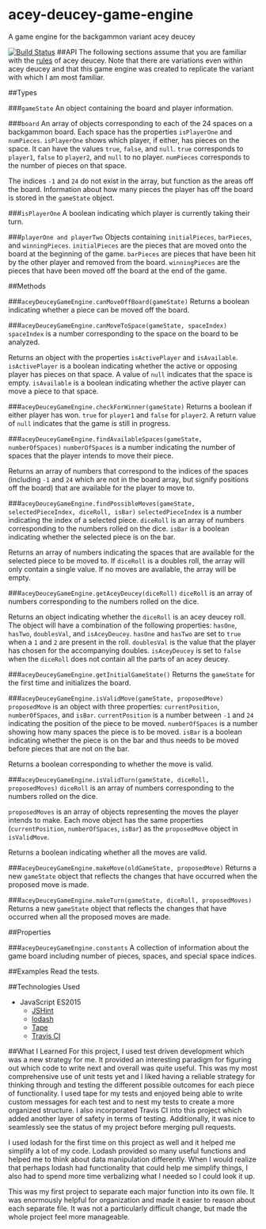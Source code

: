 # acey-deucey-game-engine
A game engine for the backgammon variant acey deucey
<!--add back ticks to true and false and headers and numbers-->

[![Build Status](https://travis-ci.org/KatherineThompson/acey-deucey-game-engine.svg?branch=master)](https://travis-ci.org/KatherineThompson/acey-deucey-game-engine)
##API
The following sections assume that you are familiar with the
[rules](http://www.bkgm.com/variants/AceyDeucey-American.html) of acey deucey. Note that there are variations
even within acey deucey and that this game engine was created to replicate the variant with which I am most familiar.

##Types

###`gameState`
An object containing the board and player information.

###`board`
An array of objects corresponding to each of the 24 spaces on a backgammon board.
Each space has the properties `isPlayerOne` and `numPieces`. `isPlayerOne`
shows which player, if either, has pieces on the space. It can have
the values `true`, `false`, and `null`. `true` corresponds to `player1`,
`false` to `player2`, and `null` to no player. `numPieces` corresponds to the
number of pieces on that space.

The indices `-1` and `24` do not exist in the array, but function as the areas
off the board. Information about how many pieces the player has off the board
is stored in the `gameState` object.

###`isPlayerOne`
A boolean indicating which player is currently taking their turn.

###`playerOne and playerTwo`
Objects containing `initialPieces`, `barPieces`, and `winningPieces`. `initialPieces`
are the pieces that are moved onto the board at the beginning of the game.
`barPieces` are pieces that have been hit by the other player and removed from the
board. `winningPieces` are the pieces that have been moved off the board at the end
of the game.

##Methods

###`aceyDeuceyGameEngine.canMoveOffBoard(gameState)`
Returns a boolean indicating whether a piece can be moved off the board.

###`aceyDeuceyGameEngine.canMoveToSpace(gameState, spaceIndex)`
`spaceIndex` is a number corresponding to the space on the board to be analyzed.

Returns an object with the properties `isActivePlayer` and `isAvailable`.
`isActivePlayer` is a boolean indicating whether the active or opposing player
has pieces on that space. A value of `null` indicates that the space is empty.
`isAvailable` is a boolean indicating whether the active player can move
a piece to that space.

###`aceyDeuceyGameEngine.checkForWinner(gameState)`
Returns a boolean if either player has won. `true` for `player1` and `false` for
`player2`. A return value of `null` indicates that the game is still in progress.

###`aceyDeuceyGameEngine.findAvailableSpaces(gameState, numberOfSpaces)`
`numberOfSpaces` is a number indicating the number of spaces that the player intends
to move their piece.

Returns an array of numbers that correspond to the indices of the spaces
(including `-1` and `24` which are not in the board array, but signify positions off the board)
that are available for the player to move to.

###`aceyDeuceyGameEngine.findPossibleMoves(gameState, selectedPieceIndex, diceRoll, isBar)`
`selectedPieceIndex` is a number indicating the index of a selected piece.
`diceRoll` is an array of numbers corresponding to the numbers rolled on the dice.
`isBar` is a boolean indicating whether the selected piece is on the bar.

Returns an array of numbers indicating the spaces that are available for the selected piece to be moved to.
If `diceRoll` is a doubles roll, the array will only contain a single value.
If no moves are available, the array will be empty.

###`aceyDeuceyGameEngine.getAceyDeucey(diceRoll)`
`diceRoll` is an array of numbers corresponding to the numbers rolled on the dice.

Returns an object indicating whether the `diceRoll` is an acey deucey roll. The object
will have a combination of the following properties: `hasOne`, `hasTwo`, `doublesVal`,
and `isAceyDeucey`. `hasOne` and `hasTwo` are set to `true` when a `1` and `2` are present in
the roll. `doublesVal` is the value that the player has chosen for the accompanying doubles.
`isAceyDeucey` is set to `false` when the `diceRoll` does not contain all the parts of an acey deucey.

###`aceyDeuceyGameEngine.getInitialGameState()`
Returns the `gameState` for the first time and initializes the board.

###`aceyDeuceyGameEngine.isValidMove(gameState, proposedMove)`
`proposedMove` is an object with three properties: `currentPosition`, `numberOfSpaces`, and
`isBar`. `currentPosition` is a number between `-1` and `24` indicating the position of the piece
to be moved. `numberOfSpaces` is a number showing how many spaces the piece is to be moved.
`isBar` is a boolean indicating whether the piece is on the bar and thus needs to be moved before pieces that
are not on the bar.

Returns a boolean corresponding to whether the move is valid.

###`aceyDeuceyGameEngine.isValidTurn(gameState, diceRoll, proposedMoves)`
`diceRoll` is an array of numbers corresponding to the numbers rolled on the dice.

`proposedMoves` is an array of objects representing the moves the player intends to make. Each move
object has the same properties (`currentPosition`, `numberOfSpaces`, `isBar`) as the 
`proposedMove` object in `isValidMove`.

Returns a boolean indicating whether all the moves are valid.

###`aceyDeuceyGameEngine.makeMove(oldGameState, proposedMove)`
Returns a new `gameState` object that reflects the changes that have occurred when the 
proposed move is made.

###`aceyDeuceyGameEngine.makeTurn(gameState, diceRoll, proposedMoves)`
Returns a new `gameState` object that reflects the changes that have occurred when all 
the proposed moves are made.

##Properties

###`aceyDeuceyGameEngine.constants`
A collection of information about the game board including number of pieces, spaces, and special space indices.

##Examples
Read the tests.

##Technologies Used
* JavaScript ES2015
    * [JSHint](http://jshint.com/)
    * [lodash](https://lodash.com/)
    * [Tape](https://www.npmjs.com/package/tape)
    * [Travis CI](https://travis-ci.org/)
    

##What I Learned
For this project, I used test driven development which was a new strategy for me. It provided an interesting
paradigm for figuring out which code to write next and overall was quite useful. This was my most
comprehensive use of unit tests yet and I liked having a reliable strategy for thinking through
and testing the different possible outcomes for each piece of functionality. I used tape for my tests
and enjoyed being able to write custom messages for each test and to nest my tests to create a more organized
structure. I also incorporated Travis CI into this project which added another layer of safety in terms of
testing. Additionally, it was nice to seamlessly see the status of my project before merging pull requests.

I used lodash for the first time on this project as well and it helped me simplify a lot of my code. Lodash provided
so many useful functions and helped me to think about data manipulation differently. When I would realize that perhaps
lodash had functionality that could help me simplify things, I also had to spend more time verbalizing what I needed
so I could look it up.

This was my first project to separate each major function into its own file. It was enormously helpful for organization
and made it easier to reason about each separate file. It was not a particularly difficult change, but made the whole
project feel more manageable.